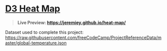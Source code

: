 # [D3 Heat Map](https://www.freecodecamp.org/learn/data-visualization/data-visualization-projects/visualize-data-with-a-heat-map)

> **Live Preview: <https://jeremiey.github.io/heat-map/>**

Dataset used to complete this project: <https://raw.githubusercontent.com/freeCodeCamp/ProjectReferenceData/master/global-temperature.json>
